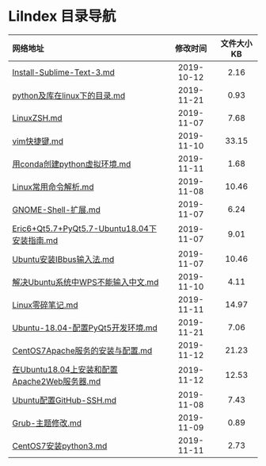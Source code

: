 # LiIndex 目录导航

| 网络地址  | 修改时间 | 文件大小KB |
| :-- | :-: | :-: |
| [Install-Sublime-Text-3.md](https://github.com/Chendemo12/KnowledgeGraph/wiki/Install-Sublime-Text-3) | 2019-10-12 | 2.16 |
| [python及库在linux下的目录.md](https://github.com/Chendemo12/KnowledgeGraph/wiki/python及库在linux下的目录) | 2019-11-21 | 0.93 |
| [LinuxZSH.md](https://github.com/Chendemo12/KnowledgeGraph/wiki/LinuxZSH) | 2019-11-07 | 7.68 |
| [vim快捷键.md](https://github.com/Chendemo12/KnowledgeGraph/wiki/vim快捷键) | 2019-11-10 | 33.15 |
| [用conda创建python虚拟环境.md](https://github.com/Chendemo12/KnowledgeGraph/wiki/用conda创建python虚拟环境) | 2019-11-11 | 1.68 |
| [Linux常用命令解析.md](https://github.com/Chendemo12/KnowledgeGraph/wiki/Linux常用命令解析) | 2019-11-08 | 10.46 |
| [GNOME-Shell-扩展.md](https://github.com/Chendemo12/KnowledgeGraph/wiki/GNOME-Shell-扩展) | 2019-11-07 | 6.24 |
| [Eric6+Qt5.7+PyQt5.7-Ubuntu18.04下安装指南.md](https://github.com/Chendemo12/KnowledgeGraph/wiki/Eric6+Qt5.7+PyQt5.7-Ubuntu18.04下安装指南) | 2019-11-07 | 9.01 |
| [Ubuntu安装IBbus输入法.md](https://github.com/Chendemo12/KnowledgeGraph/wiki/Ubuntu安装IBbus输入法) | 2019-11-07 | 10.46 |
| [解决Ubuntu系统中WPS不能输入中文.md](https://github.com/Chendemo12/KnowledgeGraph/wiki/解决Ubuntu系统中WPS不能输入中文) | 2019-11-10 | 4.11 |
| [Linux零碎笔记.md](https://github.com/Chendemo12/KnowledgeGraph/wiki/Linux零碎笔记) | 2019-11-11 | 14.97 |
| [Ubuntu-18.04-配置PyQt5开发环境.md](https://github.com/Chendemo12/KnowledgeGraph/wiki/Ubuntu-18.04-配置PyQt5开发环境) | 2019-11-21 | 7.06 |
| [CentOS7Apache服务的安装与配置.md](https://github.com/Chendemo12/KnowledgeGraph/wiki/CentOS7Apache服务的安装与配置) | 2019-11-12 | 21.23 |
| [在Ubuntu18.04上安装和配置Apache2Web服务器.md](https://github.com/Chendemo12/KnowledgeGraph/wiki/在Ubuntu18.04上安装和配置Apache2Web服务器) | 2019-11-12 | 12.53 |
| [Ubuntu配置GitHub-SSH.md](https://github.com/Chendemo12/KnowledgeGraph/wiki/Ubuntu配置GitHub-SSH) | 2019-11-08 | 7.43 |
| [Grub-主题修改.md](https://github.com/Chendemo12/KnowledgeGraph/wiki/Grub-主题修改) | 2019-11-09 | 0.89 |
| [CentOS7安装python3.md](https://github.com/Chendemo12/KnowledgeGraph/wiki/CentOS7安装python3) | 2019-11-11 | 2.73 |
